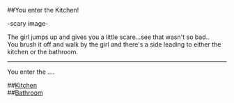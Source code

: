 ##You enter the Kitchen!

-scary image-

The girl jumps up and gives you a little scare...see that wasn't so bad..  
You brush it off and walk by the girl and there's a side leading to either the kitchen or the bathroom.

---

You enter the ....

##[Kitchen](../choice-3/kitchen.md)  
##[Bathroom](../choice-3/bathroom.md)